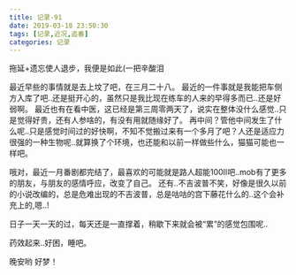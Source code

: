 ```yaml
---
title: 记录-91
date: 2019-03-18 23:50:30
tags: [记录,近况,追番]
categories: 记录
---
```

拖延+遗忘使人退步，我便是如此(一把辛酸泪

最近早些的事情就是去上坟了吧，在三月二十八。
最近的一件事就是我能把车侧方入库了吧..还是挺开心的，虽然只是我比现在练车的人来的早得多而已..还是好弱啊。
最近也有在看中医，这已经是第三周零两天了，说实在整体没什么感觉..只是觉得好贵，还有人参啥的，有没有用就随缘好了。
再中间？管他中间发生了什么呢..只是感觉时间过的好快啊，不知不觉搬过来有一个多月了吧？人还是适应力很强的一种生物呢..就算换了个环境，也还能和以前一样做些什么，猫猫可能也一样吧。

哦对，最近一月番剧都完结了，最喜欢的可能就是路人超能100II吧..mob有了更多的朋友，与朋友的感情呼应，改变了自己。
还有..不吉波普不笑，好像是很久以前的小说改编的，总是危难出现的不吉波普，总是咕咕的宫下藤花什么的..这个会补充上的,嗯..!

日子一天一天的过，每天还是一直撑着，稍歇下来就会被“累”的感觉包围呢..

药效起来..好困，睡吧。

晚安哟
好梦！

